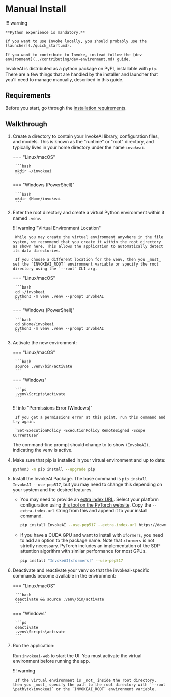 # Manual Install

!!! warning

    **Python experience is mandatory.**

    If you want to use Invoke locally, you should probably use the [launcher](./quick_start.md).

    If you want to contribute to Invoke, instead follow the [dev environment](../contributing/dev-environment.md) guide.

InvokeAI is distributed as a python package on PyPI, installable with `pip`. There are a few things that are handled by the installer and launcher that you'll need to manage manually, described in this guide.

## Requirements

Before you start, go through the [installation requirements](./requirements.md).

## Walkthrough

1. Create a directory to contain your InvokeAI library, configuration files, and models. This is known as the "runtime" or "root" directory, and typically lives in your home directory under the name `invokeai`.

    === "Linux/macOS"

        ```bash
        mkdir ~/invokeai
        ```

    === "Windows (PowerShell)"

        ```bash
        mkdir $Home/invokeai
        ```

1. Enter the root directory and create a virtual Python environment within it named `.venv`.

    !!! warning "Virtual Environment Location"

        While you may create the virtual environment anywhere in the file system, we recommend that you create it within the root directory as shown here. This allows the application to automatically detect its data directories.

        If you choose a different location for the venv, then you _must_ set the `INVOKEAI_ROOT` environment variable or specify the root directory using the `--root` CLI arg.

    === "Linux/macOS"

        ```bash
        cd ~/invokeai
        python3 -m venv .venv --prompt InvokeAI
        ```

    === "Windows (PowerShell)"

        ```bash
        cd $Home/invokeai
        python3 -m venv .venv --prompt InvokeAI
        ```

1. Activate the new environment:

    === "Linux/macOS"

        ```bash
        source .venv/bin/activate
        ```

    === "Windows"

        ```ps
        .venv\Scripts\activate
        ```

    !!! info "Permissions Error (Windows)"

        If you get a permissions error at this point, run this command and try again.

        `Set-ExecutionPolicy -ExecutionPolicy RemoteSigned -Scope CurrentUser`

    The command-line prompt should change to to show `(InvokeAI)`, indicating the venv is active.

1. Make sure that pip is installed in your virtual environment and up to date:

    ```bash
    python3 -m pip install --upgrade pip
    ```

1. Install the InvokeAI Package. The base command is `pip install InvokeAI --use-pep517`, but you may need to change this depending on your system and the desired features.

    - You may need to provide an [extra index URL](https://pip.pypa.io/en/stable/cli/pip_install/#cmdoption-extra-index-url). Select your platform configuration using [this tool on the PyTorch website](https://pytorch.org/get-started/locally/). Copy the `--extra-index-url` string from this and append it to your install command.

      ```bash
      pip install InvokeAI --use-pep517 --extra-index-url https://download.pytorch.org/whl/cu121
      ```

    - If you have a CUDA GPU and want to install with `xformers`, you need to add an option to the package name. Note that `xformers` is not strictly necessary. PyTorch includes an implementation of the SDP attention algorithm with similar performance for most GPUs.

      ```bash
      pip install "InvokeAI[xformers]" --use-pep517
      ```

1. Deactivate and reactivate your venv so that the invokeai-specific commands become available in the environment:

    === "Linux/macOS"

        ```bash
        deactivate && source .venv/bin/activate
        ```

    === "Windows"

        ```ps
        deactivate
        .venv\Scripts\activate
        ```

1. Run the application:

    Run `invokeai-web` to start the UI. You must activate the virtual environment before running the app.

    !!! warning

        If the virtual environment is _not_ inside the root directory, then you _must_ specify the path to the root directory with `--root \path\to\invokeai` or the `INVOKEAI_ROOT` environment variable.
